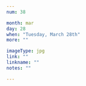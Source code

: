 ```yaml
---
num: 38

month: mar
day: 28
when: "Tuesday, March 28th"
more: ""

imageType: jpg
link: ""
linkname: ""
notes: ""

---
```

